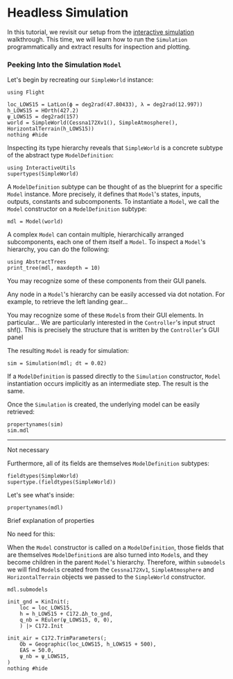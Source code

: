 # Headless Simulation

In this tutorial, we revisit our setup from the [interactive simulation](@ref "Interactive
Simulation") walkthrough. This time, we will learn how to run the `Simulation` programmatically and
extract results for inspection and plotting.

### Peeking Into the Simulation `Model`

Let's begin by recreating our `SimpleWorld` instance:
```@example tutorial02
using Flight

loc_LOWS15 = LatLon(ϕ = deg2rad(47.80433), λ = deg2rad(12.997))
h_LOWS15 = HOrth(427.2)
ψ_LOWS15 = deg2rad(157)
world = SimpleWorld(Cessna172Xv1(), SimpleAtmosphere(), HorizontalTerrain(h_LOWS15))
nothing #hide
```

Inspecting its type hierarchy reveals that `SimpleWorld` is a concrete subtype of the abstract type
`ModelDefinition`:
```@repl tutorial02
using InteractiveUtils
supertypes(SimpleWorld)
```

A `ModelDefinition` subtype can be thought of as the blueprint for a specific `Model` instance. More
precisely, it defines that `Model`'s states, inputs, outputs, constants and subcomponents. To
instantiate a `Model`, we call the `Model` constructor on a `ModelDefinition` subtype:
```@repl tutorial02
mdl = Model(world)
```

A complex `Model` can contain multiple, hierarchically arranged subcomponents, each one of them
itself a `Model`. To inspect a `Model`'s hierarchy, you can do the following:
```@repl tutorial02
using AbstractTrees
print_tree(mdl, maxdepth = 10)
```

You may recognize some of these components from their GUI panels.

Any node in a `Model`'s hierarchy can be easily accessed via dot notation. For example, to retrieve
the left landing gear...

You may recognize some of these `Model`s from their GUI elements. In particular...
We are particularly interested in the `Controller`'s input struct
shf(). This is precisely the structure that is written by the `Controller`'s GUI panel

The resulting `Model` is ready for simulation:
```@repl tutorial02
sim = Simulation(mdl; dt = 0.02)
```

If a `ModelDefinition` is passed directly to the `Simulation` constructor, `Model` instantiation
occurs implicitly as an intermediate step. The result is the same.

Once the `Simulation` is created, the underlying model can be easily retrieved:
```@repl tutorial02
propertynames(sim)
sim.mdl
```

---
Not necessary


Furthermore, all of its fields are themselves `ModelDefinition` subtypes:
```@repl tutorial02
fieldtypes(SimpleWorld)
supertype.(fieldtypes(SimpleWorld))
```

Let's see what's inside:
```@repl tutorial02
propertynames(mdl)
```

Brief explanation of properties

No need for this:

When the `Model` constructor is called on a `ModelDefinition`, those fields that are themselves
`ModelDefinition`s are also turned into `Model`s, and they become children in the parent `Model`'s
hierarchy. Therefore, within `submodels` we will find `Model`s created from the `Cessna172Xv1`,
`SimpleAtmosphere` and `HorizontalTerrain` objects we passed to the `SimpleWorld` constructor.
```@repl tutorial02
mdl.submodels
```

```@example tutorial02
init_gnd = KinInit(;
    loc = loc_LOWS15,
    h = h_LOWS15 + C172.Δh_to_gnd,
    q_nb = REuler(ψ_LOWS15, 0, 0),
    ) |> C172.Init

init_air = C172.TrimParameters(;
    Ob = Geographic(loc_LOWS15, h_LOWS15 + 500),
    EAS = 50.0,
    ψ_nb = ψ_LOWS15,
)
nothing #hide
```